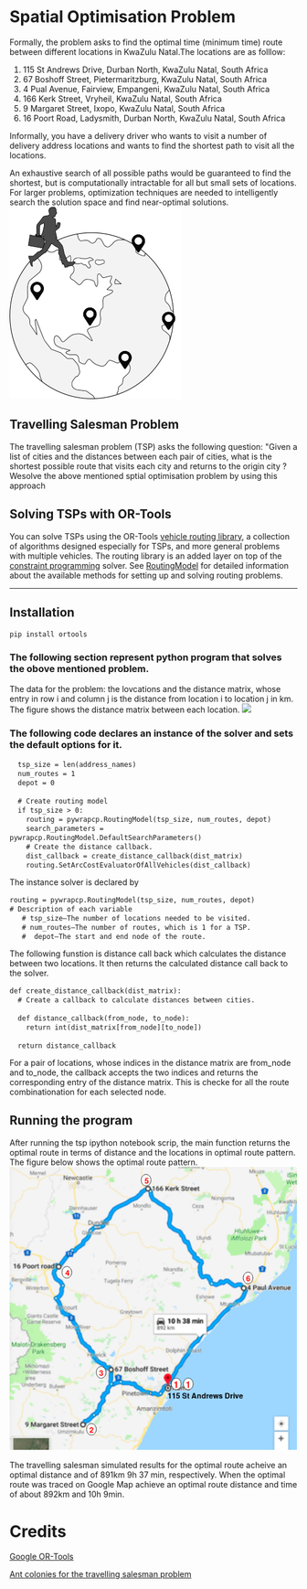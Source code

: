 
# Spatial Optimisation Problem


Formally, the problem asks to find the optimal time (minimum time) route between different locations in KwaZulu Natal.The locations are as folllow:
1. 115 St Andrews Drive, Durban North, KwaZulu Natal, South Africa
2. 67 Boshoff Street, Pietermaritzburg, KwaZulu Natal, South Africa
3. 4 Pual Avenue, Fairview, Empangeni, KwaZulu Natal, South Africa
4. 166 Kerk Street, Vryheil, KwaZulu Natal, South Africa
5. 9 Margaret Street, Ixopo, KwaZulu Natal, South Africa
6. 16 Poort Road, Ladysmith, Durban North, KwaZulu Natal, South Africa

Informally, you have a delivery driver who wants to visit a number of delivery address locations and wants to find the shortest path to visit all the locations.

An exhaustive search of all possible paths would be guaranteed to find the shortest, but is computationally intractable for all but small sets of locations. For larger problems, optimization techniques are needed to intelligently search the solution space and find near-optimal solutions.![img](tsp.png) 

## Travelling Salesman Problem
The travelling salesman problem (TSP) asks the following question: "Given a list of cities and the distances between each pair of cities, what is the shortest possible route that visits each city and returns to the origin city ? Wesolve the above mentioned sptial optimisation problem by using this approach

##  Solving TSPs with OR-Tools
You can solve TSPs using the OR-Tools [vehicle routing library](https://developers.google.com/optimization/reference/constraint_solver/routing/), a collection of algorithms designed especially for TSPs, and more general problems with multiple vehicles. The routing library is an added layer on top of the [constraint programming](https://developers.google.com/optimization/cp/) solver. See [RoutingModel](https://developers.google.com/optimization/reference/constraint_solver/routing/RoutingModel/) for detailed information about the available methods for setting up and solving routing problems.
___


## Installation
```
pip install ortools
```
### The following section represent python program that solves the obove mentioned problem. 


The data for the problem: the lovcations and the distance matrix, whose entry in row i and column j is the distance from location i to location j in km. The figure shows the distance matrix between each location.
<img src="DATA.png" width="600">


### The following code declares an instance of the solver and sets the default options for it.
```
  tsp_size = len(address_names)
  num_routes = 1
  depot = 0

  # Create routing model
  if tsp_size > 0:
    routing = pywrapcp.RoutingModel(tsp_size, num_routes, depot)
    search_parameters = pywrapcp.RoutingModel.DefaultSearchParameters()
    # Create the distance callback.
    dist_callback = create_distance_callback(dist_matrix)
    routing.SetArcCostEvaluatorOfAllVehicles(dist_callback)
```
The instance solver is declared by 
```
routing = pywrapcp.RoutingModel(tsp_size, num_routes, depot)
# Description of each variable
   # tsp_size—The number of locations needed to be visited.
   # num_routes—The number of routes, which is 1 for a TSP.
   #  depot—The start and end node of the route.
```
The following funstion is distance call back which calculates the distance between two locations. It then returns the calculated distance call back to the solver.
```
def create_distance_callback(dist_matrix):
  # Create a callback to calculate distances between cities.

  def distance_callback(from_node, to_node):
    return int(dist_matrix[from_node][to_node])

  return distance_callback
```
For a pair of locations, whose indices in the distance matrix are from_node and to_node, the callback accepts the two indices and returns the corresponding entry of the distance matrix. This is checke for all the route combinationation for each selected node.

## Running the program

After running the tsp ipython notebook scrip, the main function returns the optimal route in terms of distance and the locations in optimal route pattern. The figure below shows the optimal route pattern.![img](SP.png) 

The travelling salesman simulated results for the optimal route acheive an optimal distance and of 891km 9h 37 min, respectively. When the optimal route was traced on Google Map achieve an optimal route distance and time of about 892km and 10h 9min. 

# Credits

[Google OR-Tools](https://developers.google.com)

[Ant colonies for the travelling salesman problem](https://www.sciencedirect.com/science/article/pii/S0303264797017085)
